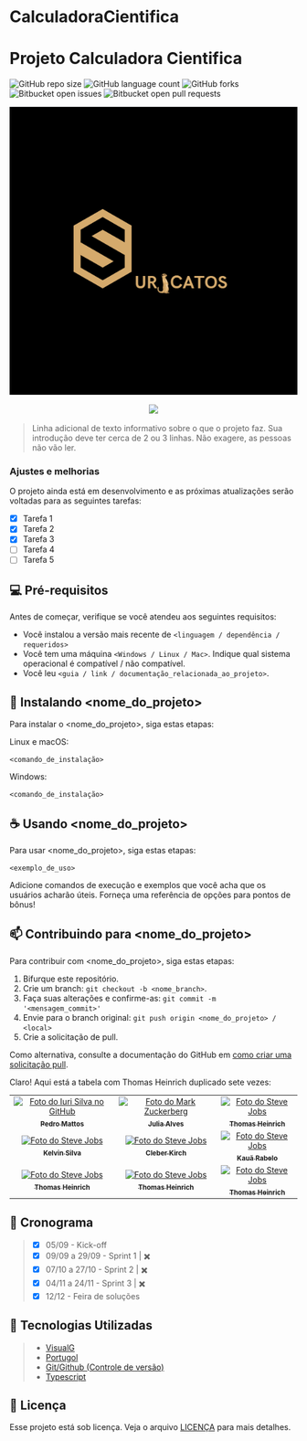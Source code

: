 # CalculadoraCientifica

# Projeto Calculadora Cientifica

![GitHub repo size](https://img.shields.io/github/repo-size/iuricode/README-template?style=for-the-badge)
![GitHub language count](https://img.shields.io/github/languages/count/iuricode/README-template?style=for-the-badge)
![GitHub forks](https://img.shields.io/github/forks/iuricode/README-template?style=for-the-badge)
![Bitbucket open issues](https://img.shields.io/bitbucket/issues/iuricode/README-template?style=for-the-badge)
![Bitbucket open pull requests](https://img.shields.io/bitbucket/pr-raw/iuricode/README-template?style=for-the-badge)

<img src="https://github.com/BugBusters-Suricatos/CalculadoraCientifica/blob/main/Logo%20Suricatos.png">


<p align="center">
<img loading="lazy" src="http://img.shields.io/static/v1?label=STATUS&message=EM%20DESENVOLVIMENTO&color=GREEN&style=for-the-badge"/>
</p>

> Linha adicional de texto informativo sobre o que o projeto faz. Sua introdução deve ter cerca de 2 ou 3 linhas. Não exagere, as pessoas não vão ler.

### Ajustes e melhorias

O projeto ainda está em desenvolvimento e as próximas atualizações serão voltadas para as seguintes tarefas:

- [x] Tarefa 1
- [x] Tarefa 2
- [x] Tarefa 3
- [ ] Tarefa 4
- [ ] Tarefa 5

## 💻 Pré-requisitos

Antes de começar, verifique se você atendeu aos seguintes requisitos:

- Você instalou a versão mais recente de `<linguagem / dependência / requeridos>`
- Você tem uma máquina `<Windows / Linux / Mac>`. Indique qual sistema operacional é compatível / não compatível.
- Você leu `<guia / link / documentação_relacionada_ao_projeto>`.

## 🚀 Instalando <nome_do_projeto>

Para instalar o <nome_do_projeto>, siga estas etapas:

Linux e macOS:

```
<comando_de_instalação>
```

Windows:

```
<comando_de_instalação>
```

## ☕ Usando <nome_do_projeto>

Para usar <nome_do_projeto>, siga estas etapas:

```
<exemplo_de_uso>
```

Adicione comandos de execução e exemplos que você acha que os usuários acharão úteis. Forneça uma referência de opções para pontos de bônus!

## 📫 Contribuindo para <nome_do_projeto>

Para contribuir com <nome_do_projeto>, siga estas etapas:

1. Bifurque este repositório.
2. Crie um branch: `git checkout -b <nome_branch>`.
3. Faça suas alterações e confirme-as: `git commit -m '<mensagem_commit>'`
4. Envie para o branch original: `git push origin <nome_do_projeto> / <local>`
5. Crie a solicitação de pull.

Como alternativa, consulte a documentação do GitHub em [como criar uma solicitação pull](https://help.github.com/en/github/collaborating-with-issues-and-pull-requests/creating-a-pull-request).

Claro! Aqui está a tabela com Thomas Heinrich duplicado sete vezes:

<table>
  <tr>
    <td align="center">
      <a href="#" title="defina o título do link">
        <img src="https://media.licdn.com/dms/image/v2/D4D03AQHGScqm15wL4g/profile-displayphoto-shrink_800_800/profile-displayphoto-shrink_800_800/0/1686752008218?e=1732752000&v=beta&t=_PJ4G10fhg-FvBt5yXdiWLHA8yWhbFXFRYa0z5AfGBI" width="100px;" alt="Foto do Iuri Silva no GitHub"/><br>
        <sub>
          <b>Pedro Mattos</b>
        </sub>
      </a>
    </td>    
    <td align="center">
      <a href="#" title="defina o título do link">
        <img src="https://media.licdn.com/dms/image/v2/D4D03AQEu44UkxoTOUA/profile-displayphoto-shrink_800_800/profile-displayphoto-shrink_800_800/0/1673968264249?e=1732752000&v=beta&t=h9LSv0boQ4bCkdbDoZEKJLiQcgiUS1Edd81OQqGGGqw" width="100px;" alt="Foto do Mark Zuckerberg"/><br>
        <sub>
          <b>Julia Alves</b>
        </sub>
      </a>
    </td>
    <td align="center">
      <a href="#" title="defina o título do link">
        <img src="https://media.licdn.com/dms/image/v2/D4D03AQFyYWXQs7MO_Q/profile-displayphoto-shrink_800_800/profile-displayphoto-shrink_800_800/0/1693878124431?e=1732752000&v=beta&t=XjfJZ48pYuMc_rm4061Cquz-G99NGTZ-k444WsHuNcI" width="100px;" alt="Foto do Steve Jobs"/><br>
        <sub>
          <b>Thomas Heinrich</b>
        </sub>
      </a>
    </td>    
  </tr>
  <tr>
    <td align="center">
      <a href="#" title="defina o título do link">
        <img src="https://media.licdn.com/dms/image/v2/D4D03AQEXmf6oRfOryQ/profile-displayphoto-shrink_800_800/profile-displayphoto-shrink_800_800/0/1719508197152?e=1732752000&v=beta&t=Lw_T1BqzDmaVce6mY8x4q7ws-FfwT4kLixDSdV6k8OY" width="100px;" alt="Foto do Steve Jobs"/><br>
        <sub>
          <b>Kelvin Silva</b>
        </sub>
      </a>
    </td>
    <td align="center">
      <a href="#" title="defina o título do link">
        <img src="https://media.licdn.com/dms/image/v2/C4D03AQFB1hksRxMSTA/profile-displayphoto-shrink_800_800/profile-displayphoto-shrink_800_800/0/1521304952841?e=1732752000&v=beta&t=wiEe2XznVuYPctTtSU2WoxYvPMg9OlDfvlmiM4rX7k4" width="100px;" alt="Foto do Steve Jobs"/><br>
        <sub>
          <b>Cleber Kirch</b>
        </sub>
      </a>
    </td>
    <td align="center">
      <a href="#" title="defina o título do link">
        <img src="https://media.licdn.com/dms/image/v2/D4D35AQHdf8BOEMnwfA/profile-framedphoto-shrink_800_800/profile-framedphoto-shrink_800_800/0/1719439773914?e=1727996400&v=beta&t=KfvjbB_IteCf6mpRsmzNo1AmuHDHpjwPI2S_fjtah-s" width="100px;" alt="Foto do Steve Jobs"/><br>
        <sub>
          <b>Kauã Rabelo</b>
        </sub>
      </a>
    </td>    
  </tr>
  <tr>
    <td align="center">
      <a href="#" title="defina o título do link">
        <img src="https://media.licdn.com/dms/image/v2/D4D03AQFyYWXQs7MO_Q/profile-displayphoto-shrink_800_800/profile-displayphoto-shrink_800_800/0/1693878124431?e=1732752000&v=beta&t=XjfJZ48pYuMc_rm4061Cquz-G99NGTZ-k444WsHuNcI" width="100px;" alt="Foto do Steve Jobs"/><br>
        <sub>
          <b>Thomas Heinrich</b>
        </sub>
      </a>
    </td>
    <td align="center">
      <a href="#" title="defina o título do link">
        <img src="https://media.licdn.com/dms/image/v2/D4D03AQFyYWXQs7MO_Q/profile-displayphoto-shrink_800_800/profile-displayphoto-shrink_800_800/0/1693878124431?e=1732752000&v=beta&t=XjfJZ48pYuMc_rm4061Cquz-G99NGTZ-k444WsHuNcI" width="100px;" alt="Foto do Steve Jobs"/><br>
        <sub>
          <b>Thomas Heinrich</b>
        </sub>
      </a>
    </td>
    <td align="center">
      <a href="#" title="defina o título do link">
        <img src="https://media.licdn.com/dms/image/v2/D4D03AQFyYWXQs7MO_Q/profile-displayphoto-shrink_800_800/profile-displayphoto-shrink_800_800/0/1693878124431?e=1732752000&v=beta&t=XjfJZ48pYuMc_rm4061Cquz-G99NGTZ-k444WsHuNcI" width="100px;" alt="Foto do Steve Jobs"/><br>
        <sub>
          <b>Thomas Heinrich</b>
        </sub>
      </a>
    </td>    
  </tr>
</table>

## :calendar: Cronograma
> - [x] 05/09 - Kick-off
> - [x] 09/09 a 29/09 - Sprint 1 | ✖️
> - [x] 07/10 a 27/10 - Sprint 2 | ✖️
> - [x] 04/11 a 24/11 - Sprint 3 | ✖️
> - [x] 12/12 - Feira de soluções



## :bookmark: Tecnologias Utilizadas
> * [VisualG](https://sourceforge.net/projects/visualg30/)
> * [Portugol](https://portugol.dev/)
> * [Git/Github (Controle de versão)](https://github.com/)
> * [Typescript](https://www.typescriptlang.org/)


## 📝 Licença

Esse projeto está sob licença. Veja o arquivo [LICENÇA](LICENSE.md) para mais detalhes.
